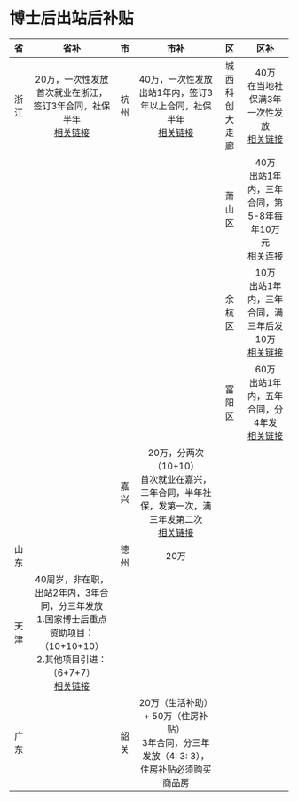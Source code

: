 # 博士后出站后补贴

|  省  |                             省补                             |  市  |                             市补                             |       区       |                             区补                             |
| :--: | :----------------------------------------------------------: | :--: | :----------------------------------------------------------: | :------------: | :----------------------------------------------------------: |
| 浙江 | 20万，一次性发放<br>首次就业在浙江，签订3年合同，社保半年<br>[相关链接](https://rlsbt.zj.gov.cn/art/2021/1/10/art_1229506771_2228022.html) | 杭州 | 40万，一次性发放<br/>出站1年内，签订3年以上合同，社保半年<br>[相关链接](https://zjjcmspublic.oss-cn-hangzhou-zwynet-d01-a.internet.cloud.zj.gov.cn/jcms_files/jcms1/web2241/site/attach/0/011fd5c2c6ce4451a02f8a82b01f6d5c.pdf) | 城西科创大走廊 | 40万<br>在当地社保满3年一次性发放<br/>[相关链接](https://cxkc.hangzhou.gov.cn/art/2024/5/11/art_1229362171_4264606.html) |
|      |                                                              |      |                                                              |     萧山区     | 40万<br>出站1年内，三年合同，第5-8年每年10万元<br>[相关连接](https://www.xiaoshan.gov.cn/art/2024/8/8/art_1229293113_1845202.html) |
|      |                                                              |      |                                                              |     余杭区     | 10万<br>出站1年内，三年合同，满三年后发10万<br>[相关链接](https://www.yuhang.gov.cn/art/2022/7/20/art_1229176105_1823096.html) |
|      |                                                              |      |                                                              |     富阳区     | 60万<br>出站1年内，五年合同，分4年发<br>[相关链接](https://www.zh.gov.cn/art/2023/3/27/art_1229034556_59244271.html) |
|      |                                                              | 嘉兴 | 20万，分两次（10+10）<br>首次就业在嘉兴，三年合同，半年社保，发第一次，满三年发第二次<br>[相关链接]() |                |                                                              |
| 山东 |                                                              | 德州 |                             20万                             |                |                                                              |
| 天津 | 40周岁，非在职，出站2年内，3年合同，分三年发放<br>1.国家博士后重点资助项目：（10+10+10）<br>2.其他项目引进：（6+7+7）<br>[相关链接](https://hrss.tj.gov.cn/zhengwugongkai/zhengcezhinan/zxwjnew/202311/t20231115_6457353.html) |      |                                                              |                |                                                              |
| 广东 |                                                              | 韶关 | 20万（生活补助）+ 50万（住房补贴）<br>3年合同，分三年发放（4: 3: 3），住房补贴必须购买商品房 |                |                                                              |
